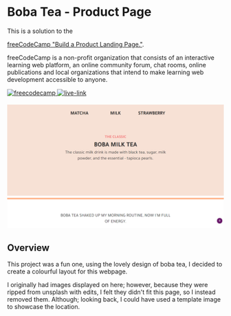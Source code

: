 ﻿<h1>Boba Tea - Product Page</h1>
 This is a solution to the
 
[freeCodeCamp "Build a Product Landing Page."](https://www.freecodecamp.org/learn/responsive-web-design/responsive-web-design-projects/build-a-product-landing-page).

freeCodeCamp is a non-profit organization that consists of an interactive learning web platform, an online community forum, chat rooms, online publications and local organizations that intend to make learning web development accessible to anyone.

<!-- REPLACE HREFS -->
<a href="https://www.freecodecamp.org/learn/responsive-web-design/responsive-web-design-projects/build-a-product-landing-page" target="_blank">
  <img src=https://img.shields.io/badge/Challenge-3e54a3?&style=for-the-badge&logo=freecodecamp&logoColor=white alt=freecodecamp style="margin-bottom: 5px;" />
</a>
<a href="https://affectionate-rosalind-6bd5bc.netlify.app/" target="_blank">
  <img src=https://img.shields.io/badge/live%20demo-lightgreen?&style=for-the-badge&logo=html5&logoColor=333 alt=live-link style="margin-bottom: 5px;" />
</a>

![](./assets/boba-screenshot.png)

<h2>Overview</h2>
<p>
  This project was a fun one, using the lovely design of boba tea, I decided to create a colourful layout for this webpage.
  
  I originally had images displayed on here; however, because they were ripped from unsplash with edits, I felt they didn't fit this page, so I instead removed them.
  Although; looking back, I could have used a template image to showcase the location.
</p>

